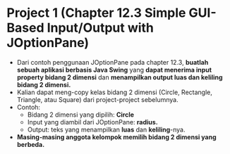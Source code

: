 # Project 1 (Chapter 12.3 Simple GUI-Based Input/Output with JOptionPane)
* Dari contoh penggunaan JOptionPane pada chapter 12.3, __buatlah sebuah aplikasi berbasis Java Swing__ yang __dapat menerima input property bidang 2 dimensi__ dan __menampilkan output luas dan keliling bidang 2 dimensi.__
* Kalian dapat meng-copy kelas bidang 2 dimensi (Circle, Rectangle, Triangle, atau Square) dari project-project sebelumnya.
* Contoh:
  * Bidang 2 dimensi yang dipilih: __Circle__
  * Input yang diambil dari JOptionPane: __radius.__
  * Output: teks yang menampilkan __luas__ dan __keliling__-nya.
* __Masing-masing anggota kelompok memilih bidang 2 dimensi yang berbeda.__
